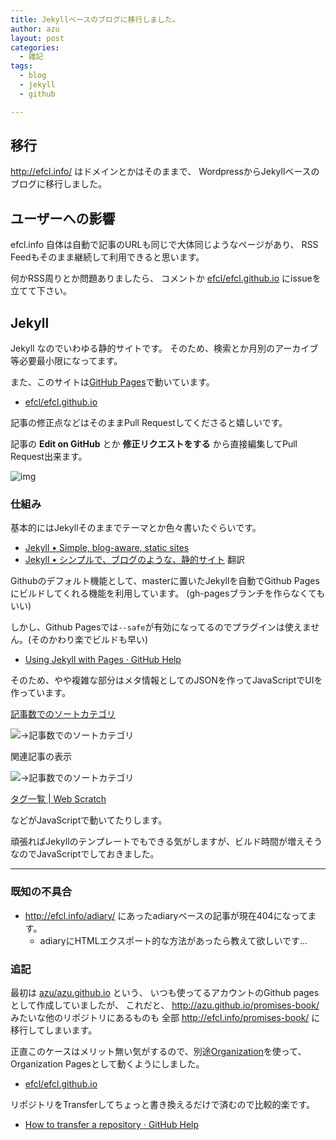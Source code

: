 ```yaml
---
title: Jekyllベースのブログに移行しました。
author: azu
layout: post
categories:
  - 雑記
tags:
  - blog
  - jekyll
  - github

---
```


## 移行

http://efcl.info/ はドメインとかはそのままで、
WordpressからJekyllベースのブログに移行しました。

## ユーザーへの影響

efcl.info 自体は自動で記事のURLも同じで大体同じようなページがあり、
RSS Feedもそのまま継続して利用できると思います。

何かRSS周りとか問題ありましたら、
コメントか [efcl/efcl.github.io](https://github.com/efcl/efcl.github.io/ "efcl/efcl.github.io") にissueを立てて下さい。

## Jekyll

Jekyll なのでいわゆる静的サイトです。
そのため、検索とか月別のアーカイブ等必要最小限になってます。

また、このサイトは[GitHub Pages](https://pages.github.com/ "GitHub Pages")で動いています。

* [efcl/efcl.github.io](https://github.com/efcl/efcl.github.io/ "efcl/efcl.github.io")

記事の修正点などはそのままPull Requestしてくださると嬉しいです。

記事の **Edit on GitHub** とか **修正リクエストをする** から直接編集してPull Request出来ます。

![img](http://efcl.info/wp-content/uploads/2014/07/2014-07-06_22-21-03.jpg)

### 仕組み

基本的にはJekyllそのままでテーマとか色々書いたぐらいです。

* [Jekyll • Simple, blog-aware, static sites](http://jekyllrb.com/ "Jekyll • Simple, blog-aware, static sites")
* [Jekyll • シンプルで、ブログのような、静的サイト](http://jekyllrb-ja.github.io/ "Jekyll • シンプルで、ブログのような、静的サイト") 翻訳

Githubのデフォルト機能として、masterに置いたJekyllを自動でGithub Pagesにビルドしてくれる機能を利用しています。
(gh-pagesブランチを作らなくてもいい)

しかし、Github Pagesでは`--safe`が有効になってるのでプラグインは使えません。(そのかわり楽でビルドも早い)

* [Using Jekyll with Pages · GitHub Help](https://help.github.com/articles/using-jekyll-with-pages#configuration-overrides "Using Jekyll with Pages · GitHub Help")

そのため、やや複雑な部分はメタ情報としてのJSONを作ってJavaScriptでUIを作っています。

[記事数でのソートカテゴリ](https://github.com/efcl/efcl.github.io/blob/master/_includes/recent-categories.html "azu.github.io/_includes/recent-categories.html at master · efcl/efcl.github.io") 

![→記事数でのソートカテゴリ](http://efcl.info/wp-content/uploads/2014/07/2014-07-06_22-05-46.jpg)

関連記事の表示

![→記事数でのソートカテゴリ](http://efcl.info/wp-content/uploads/2014/07/2014-07-06_22-06-39.jpg)

[タグ一覧 | Web Scratch](http://efcl.info/tags/?q=JavaScript "タグ一覧 | Web Scratch")

などがJavaScriptで動いてたりします。

頑張ればJekyllのテンプレートでもできる気がしますが、ビルド時間が増えそうなのでJavaScriptでしておきました。

----

### 既知の不具合

* http://efcl.info/adiary/ にあったadiaryベースの記事が現在404になってます。
    * adiaryにHTMLエクスポート的な方法があったら教えて欲しいです…

### 追記

最初は [azu/azu.github.io](https://github.com/azu/azu.github.io/ "azu/azu.github.io") という、
いつも使ってるアカウントのGithub pagesとして作成していましたが、
これだと、 http://azu.github.io/promises-book/ みたいな他のリポジトリにあるものも
全部 http://efcl.info/promises-book/ に移行してしまいます。

正直このケースはメリット無い気がするので、別途[Organization](https://help.github.com/articles/user-organization-and-project-pages "Organization")を使って、
Organization Pagesとして動くようにしました。

* [efcl/efcl.github.io](https://github.com/efcl/efcl.github.io "efcl/efcl.github.io")

リポジトリをTransferしてちょっと書き換えるだけで済むので比較的楽です。

* [How to transfer a repository · GitHub Help](https://help.github.com/articles/how-to-transfer-a-repository "How to transfer a repository · GitHub Help")